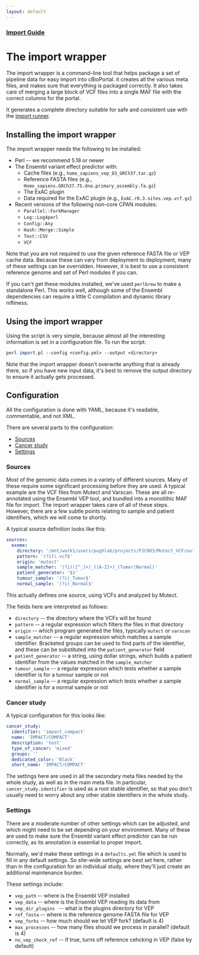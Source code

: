 ```yaml
---
layout: default
---
```


### [Import Guide](import-guide.html)

# The import wrapper

The import wrapper is a command-line tool that helps package a set of pipeline data for easy import into cBioPortal. it creates all the various meta files, and makes sure that everything is packaged correctly. It also takes care of merging a large block of VCF files into a single MAF file with the correct columns for the portal.

It generates a complete directory suitable for safe and consistent use with the [import runner](import-runner.html).

## Installing the import wrapper

The import wrapper needs the following to be installed:

 * Perl -- we recommend 5.18 or newer
 * The Ensembl variant effect predictor with:
   - Cache files (e.g., `homo_sapiens_vep_83_GRCh37.tar.gz`)
   - Reference FASTA files (e.g., `Homo_sapiens.GRCh37.75.dna.primary_assembly.fa.gz`)
   - The ExAC plugin
   - Data required for the ExAC plugin (e.g., `ExAC.r0.3.sites.vep.vcf.gz`)
 * Recent versions of the following non-core CPAN modules:
   - `Parallel::ForkManager`
   - `Log::Log4perl`
   - `Config::Any`
   - `Hash::Merge::Simple`
   - `Text::CSV`
   - `VCF`

Note that you are not required to use the given reference FASTA file or VEP cache data. Because these can vary from deployment to deployment, many of these settings can be overridden. However, it is best to use a consistent reference genome and set of Perl modules if you can.

If you can't get these modules installed, we've used `perlbrew` to make a standalone Perl. This works well, although some of the Ensembl dependencies can require a little C compilation and dynamic library niftiness.

## Using the import wrapper

Using the script is very simple, because almost all the interesting information is set in a configuration file. To run the script:

```perl
perl import.pl --config <config.yml> --output <directory>
```

Note that the import wrapper doesn't overwrite anything that is already there, so if you have new input data, it's best to remove the output directory to ensure it actually gets processed.

## Configuration

All the configuration is done with YAML, because it's readable, commentable, and not XML.

There are several parts to the configuration:

 * [Sources](#sources)
 * [Cancer study](#cancer-study)
 * [Settings](#settings)

### <a name="sources"></a> Sources

Most of the genomic data comes in a variety of different sources. Many of these require some significant processing before they are used. A typical example are the VCF files from Mutect and Varscan. These are all re-annotated using the Ensembl VEP tool, and bundled into a monolithic MAF file for import. The import wrapper takes care of all of these steps. However, there are a few subtle points relating to sample and patient identifiers, which we will come to shortly.

A typical source definition looks like this:

```yaml
sources:
  exome:
    directory: '/mnt/work1/users/pughlab/projects/PJC003/Mutect_VCF/output/PASS'
    pattern: '(?i)\.vcf$'
    origin: 'mutect'
    sample_matcher: '(?i)([^_]+)_([A-Z]+)_(Tumor|Normal)'
    patient_generator: '$1'
    tumour_sample: '(?i)_Tumor$'
    normal_sample: '(?i)_Normal$'
```

This actually defines one source, using VCFs and analyzed by Mutect.

The fields here are interpreted as follows:

 * `directory` -- the directory where the VCFs will be found
 * `pattern` -- a regular expression which filters the files in that directory
 * `origin` -- which program generated the files, typically `mutect` or `varscan`
 * `sample_matcher` -- a regular expression which matches a sample identifier. Bracketed groups can be used to find parts of the identifier, and these can be substituted into the `patient_generator` field
 * `patient_generator` -- a string, using dollar strings, which builds a patient identifier from the values matched in the `sample_matcher`
 * `tumour_sample` -- a regular expression which tests whether a sample identifier is for a tumour sample or not
 * `normal_sample` -- a regular expression which tests whether a sample identifier is for a normal sample or not

### <a name="cancer-study"></a> Cancer study

A typical configuration for this looks like:

```yaml
cancer_study:
  identifier: 'impact_compact'
  name: 'IMPACT/COMPACT'
  description: 'test'
  type_of_cancer: 'mixed'
  groups: ''
  dedicated_color: 'Black'
  short_name: 'IMPACT/COMPACT'
```

The settings here are used in all the secondary meta files needed by the whole study, as well as in the main meta file. In particular, `cancer_study.identifier` is used as a root stable identifier, so that you don't usually need to worry about any other stable identifiers in the whole study.

### <a name="settings"></a> Settings

There are a moderate number of other settings which can be adjusted, and which might need to be set depending on your environment. Many of these are used to make sure the Ensembl variant effect predictor can be run correctly, as its annotation is essential to proper import.

Normally, we'd make these settings in a `defaults.yml` file which is used to fill in any default settings. So site-wide settings are best set here, rather than in the configuration for an individual study, where they'll just create an additional maintenance burden.

These settings include:

 * `vep_path` -- where is the Ensembl VEP installed
 * `vep_data` -- where is the Ensembl VEP reading its data from
 * `vep_dir_plugins ` -- what is the plugins directory for VEP
 * `ref_fasta` -- where is the reference genome FASTA file for VEP
 * `vep_forks` -- how much should we let VEP fork? (default is 4)
 * `max_processes` -- how many files should we process in parallel? (default is 4)
 * `no_vep_check_ref` -- if true, turns off reference cehcking in VEP (false by default)
